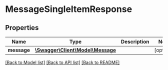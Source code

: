 # MessageSingleItemResponse

## Properties
Name | Type | Description | Notes
------------ | ------------- | ------------- | -------------
**message** | [**\Swagger\Client\Model\Message**](Message.md) |  | [optional] 

[[Back to Model list]](../README.md#documentation-for-models) [[Back to API list]](../README.md#documentation-for-api-endpoints) [[Back to README]](../README.md)


